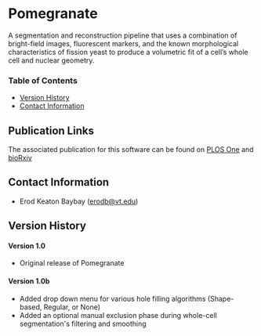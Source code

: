 # Pomegranate 
A segmentation and reconstruction pipeline that uses a combination of bright-field images, fluorescent markers, and the known morphological characteristics of fission yeast to produce a volumetric fit of a cell’s whole cell and nuclear geometry.

### Table of Contents
* [Version History](#version-history)
* [Contact Information](#contact-information)

## Publication Links
The associated publication for this software can be found on [PLOS One](#publication-links) and [bioRxiv](#publication-links)

## Contact Information
* Erod Keaton Baybay (erodb@vt.edu)

## Version History
#### Version 1.0
* Original release of Pomegranate

#### Version 1.0b
* Added drop down menu for various hole filling algorithms (Shape-based, Regular, or None)
* Added an optional manual exclusion phase during whole-cell segmentation's filtering and smoothing
